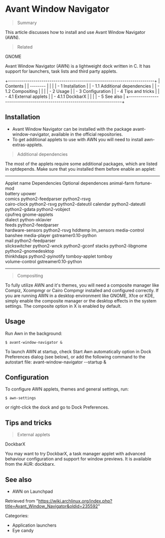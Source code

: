 Avant Window Navigator
======================

> Summary

This article discusses how to install and use Avant Window Navigator
(AWN).

> Related

GNOME

Avant Window Navigator (AWN) is a lightweight dock written in C. It has
support for launchers, task lists and third party applets.

+--------------------------------------------------------------------------+
| Contents                                                                 |
| --------                                                                 |
|                                                                          |
| -   1 Installation                                                       |
|     -   1.1 Additional dependencies                                      |
|     -   1.2 Compositing                                                  |
|                                                                          |
| -   2 Usage                                                              |
| -   3 Configuration                                                      |
| -   4 Tips and tricks                                                    |
|     -   4.1 External applets                                             |
|         -   4.1.1 DockbarX                                               |
|                                                                          |
| -   5 See also                                                           |
+--------------------------------------------------------------------------+

Installation
------------

-   Avant Window Navigator can be installed with the package
    avant-window-navigator, available in the official repositories.
-   To get additional applets to use with AWN you will need to install
    awn-extras-applets.

> Additional dependencies

The most of the applets require some additional packages, which are
listed in optdepends. Make sure that you installed them before enable an
applet:

  ------------------ ------------------------------------------------ ----------------------
  Applet name        Dependencies                                     Optional dependences
  animal-farm        fortune-mod                                      
  battery            upower                                           
  comics             python2-feedparser python2-rsvg                  
  cairo-clock        python2-rsvg                                     python2-dateutil
  calendar           python2-dateutil python2-gdata python2-vobject   
  cpufreq            gnome-applets                                    
  dialect            python-xklavier                                  
  feeds              python2-feedparser                               
  hardware-sensors   python2-rsvg                                     hddtemp lm_sensors
  media-control                                                       banshee
  media-player       gstreamer0.10-python                             
  mail               python2-feedparser                               
  slickswitcher      python2-wnck                                     python2-gconf
  stacks             python2-libgnome python2-gnomedesktop            
  thinkhdaps                                                          python2-pyinotify
  tomboy-applet      tomboy                                           
  volume-control     gstreamer0.10-python                             
  ------------------ ------------------------------------------------ ----------------------

> Compositing

To fully utilize AWN and it's themes, you will need a composite manager
like Compiz, Xcompmgr or Cairo Compmgr installed and configured
correctly. If you are running AWN in a desktop environment like GNOME,
Xfce or KDE, simply enable the composite manager or the desktop effects
in the system settings. The composite option in X is enabled by default.

Usage
-----

Run Awn in the background:

    $ avant-window-navigator &

To launch AWN at startup, check Start Awn automatically option in Dock
Preferences dialog (see below), or add the following command to the
autostart file: avant-window-navigator --startup &

Configuration
-------------

To configure AWN applets, themes and general settings, run:

    $ awn-settings

or right-click the dock and go to Dock Preferences.

Tips and tricks
---------------

> External applets

DockbarX

You may want to try DockbarX, a task manager applet with advanced
behaviour configuration and support for window previews. It is available
from the AUR: dockbarx.

See also
--------

-   AWN on Launchpad

Retrieved from
"https://wiki.archlinux.org/index.php?title=Avant_Window_Navigator&oldid=235592"

Categories:

-   Application launchers
-   Eye candy
